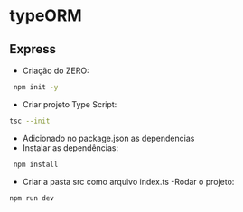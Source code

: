 # typeORM

## Express


- Criação do ZERO:
```bash
 npm init -y
 ```
- Criar projeto Type Script:
```bash
tsc --init
```
- Adicionado no package.json as dependencias
- Instalar as dependências:
```bash
 npm install
 ```
- Criar a pasta src como arquivo index.ts
-Rodar o projeto:
```bash
npm run dev

